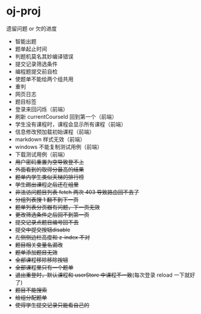 # oj-proj

遗留问题 or 欠的进度


- 智能出题
- 题单起止时间
- 判题机莫名其妙编译错误
- 提交记录筛选条件
- 编程题提交前自检
- 使题单不能给两个组共用
- 重判
- 网页日志
- 题目标签
- 登录来回闪烁（前端）
- 刷新 currentCourseId 回到第一个（前端）
- 学生没有课程时，课程会显示所有课程（前端）
- 信息修改预加载初始课程（前端）
- markdown 样式无效（前端）
- windows 不能复制测试用例（前端）
- 下载测试用例（前端）
- ~~用户密码重置为空导致登不上~~
- ~~外面看到的取得分最高的结果~~
- ~~题单内学生类似天梯的排行榜~~
- ~~学生踢出课程之后还在组里~~
- ~~非法访问题目列表 fetch 两次 403 导致路由回不去了~~
- ~~分组列表搜 1 翻不到下一页~~
- ~~题单列表分页器有问题，下一页无效~~
- ~~更改筛选条件之后回不到第一页~~
- ~~提交记录点题目编号回不去~~
- ~~提交中提交按钮disable~~
- ~~左侧侧边栏高度和 z-index 不对~~
- ~~题目相关变量名漏改~~
- ~~题单添加题目无效~~
- ~~全部课程移除移除按钮~~
- ~~全部课程里只有一个题单~~
- ~~退出重登时，默认课程和 userStore 中课程不一致~~(每次登录 reload 一下就好了)
- ~~题目不能搜索~~
- ~~给组分配题单~~
- ~~使得学生提交记录只能看自己的~~

